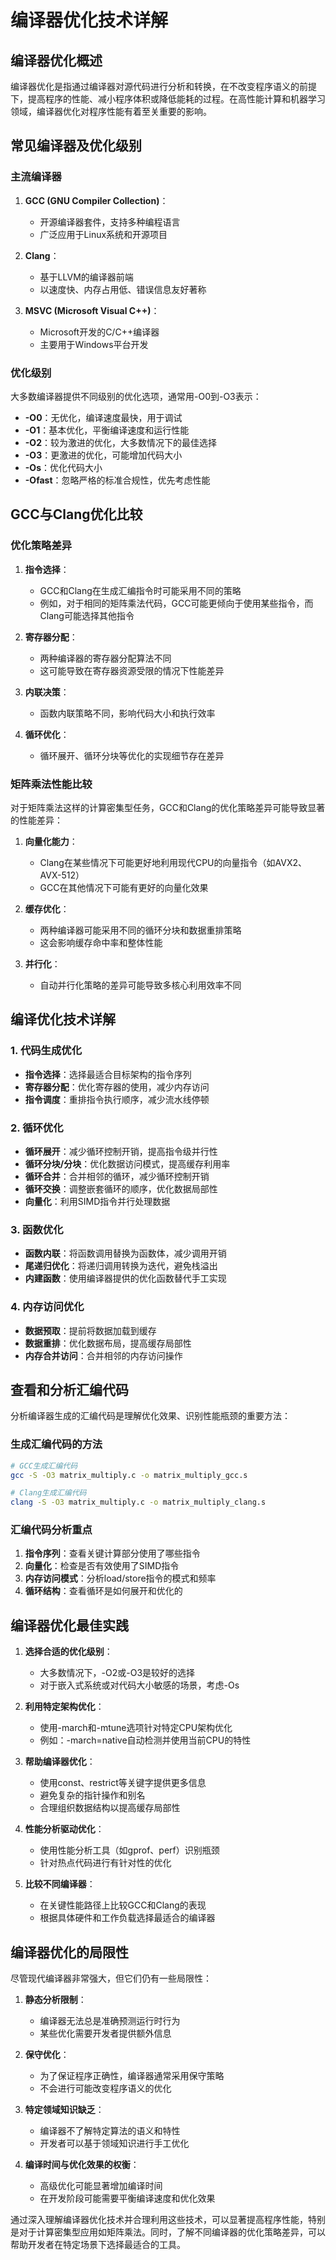 # 编译器优化技术详解

## 编译器优化概述

编译器优化是指通过编译器对源代码进行分析和转换，在不改变程序语义的前提下，提高程序的性能、减小程序体积或降低能耗的过程。在高性能计算和机器学习领域，编译器优化对程序性能有着至关重要的影响。

## 常见编译器及优化级别

### 主流编译器
1. **GCC (GNU Compiler Collection)**：
   - 开源编译器套件，支持多种编程语言
   - 广泛应用于Linux系统和开源项目

2. **Clang**：
   - 基于LLVM的编译器前端
   - 以速度快、内存占用低、错误信息友好著称

3. **MSVC (Microsoft Visual C++)**：
   - Microsoft开发的C/C++编译器
   - 主要用于Windows平台开发

### 优化级别
大多数编译器提供不同级别的优化选项，通常用-O0到-O3表示：
- **-O0**：无优化，编译速度最快，用于调试
- **-O1**：基本优化，平衡编译速度和运行性能
- **-O2**：较为激进的优化，大多数情况下的最佳选择
- **-O3**：更激进的优化，可能增加代码大小
- **-Os**：优化代码大小
- **-Ofast**：忽略严格的标准合规性，优先考虑性能

## GCC与Clang优化比较

### 优化策略差异
1. **指令选择**：
   - GCC和Clang在生成汇编指令时可能采用不同的策略
   - 例如，对于相同的矩阵乘法代码，GCC可能更倾向于使用某些指令，而Clang可能选择其他指令

2. **寄存器分配**：
   - 两种编译器的寄存器分配算法不同
   - 这可能导致在寄存器资源受限的情况下性能差异

3. **内联决策**：
   - 函数内联策略不同，影响代码大小和执行效率

4. **循环优化**：
   - 循环展开、循环分块等优化的实现细节存在差异

### 矩阵乘法性能比较
对于矩阵乘法这样的计算密集型任务，GCC和Clang的优化策略差异可能导致显著的性能差异：

1. **向量化能力**：
   - Clang在某些情况下可能更好地利用现代CPU的向量指令（如AVX2、AVX-512）
   - GCC在其他情况下可能有更好的向量化效果

2. **缓存优化**：
   - 两种编译器可能采用不同的循环分块和数据重排策略
   - 这会影响缓存命中率和整体性能

3. **并行化**：
   - 自动并行化策略的差异可能导致多核心利用效率不同

## 编译优化技术详解

### 1. 代码生成优化
- **指令选择**：选择最适合目标架构的指令序列
- **寄存器分配**：优化寄存器的使用，减少内存访问
- **指令调度**：重排指令执行顺序，减少流水线停顿

### 2. 循环优化
- **循环展开**：减少循环控制开销，提高指令级并行性
- **循环分块/分块**：优化数据访问模式，提高缓存利用率
- **循环合并**：合并相邻的循环，减少循环控制开销
- **循环交换**：调整嵌套循环的顺序，优化数据局部性
- **向量化**：利用SIMD指令并行处理数据

### 3. 函数优化
- **函数内联**：将函数调用替换为函数体，减少调用开销
- **尾递归优化**：将递归调用转换为迭代，避免栈溢出
- **内建函数**：使用编译器提供的优化函数替代手工实现

### 4. 内存访问优化
- **数据预取**：提前将数据加载到缓存
- **数据重排**：优化数据布局，提高缓存局部性
- **内存合并访问**：合并相邻的内存访问操作

## 查看和分析汇编代码

分析编译器生成的汇编代码是理解优化效果、识别性能瓶颈的重要方法：

### 生成汇编代码的方法
```bash
# GCC生成汇编代码
gcc -S -O3 matrix_multiply.c -o matrix_multiply_gcc.s

# Clang生成汇编代码
clang -S -O3 matrix_multiply.c -o matrix_multiply_clang.s
```

### 汇编代码分析重点
1. **指令序列**：查看关键计算部分使用了哪些指令
2. **向量化**：检查是否有效使用了SIMD指令
3. **内存访问模式**：分析load/store指令的模式和频率
4. **循环结构**：查看循环是如何展开和优化的

## 编译器优化最佳实践

1. **选择合适的优化级别**：
   - 大多数情况下，-O2或-O3是较好的选择
   - 对于嵌入式系统或对代码大小敏感的场景，考虑-Os

2. **利用特定架构优化**：
   - 使用-march和-mtune选项针对特定CPU架构优化
   - 例如：-march=native自动检测并使用当前CPU的特性

3. **帮助编译器优化**：
   - 使用const、restrict等关键字提供更多信息
   - 避免复杂的指针操作和别名
   - 合理组织数据结构以提高缓存局部性

4. **性能分析驱动优化**：
   - 使用性能分析工具（如gprof、perf）识别瓶颈
   - 针对热点代码进行有针对性的优化

5. **比较不同编译器**：
   - 在关键性能路径上比较GCC和Clang的表现
   - 根据具体硬件和工作负载选择最适合的编译器

## 编译器优化的局限性

尽管现代编译器非常强大，但它们仍有一些局限性：

1. **静态分析限制**：
   - 编译器无法总是准确预测运行时行为
   - 某些优化需要开发者提供额外信息

2. **保守优化**：
   - 为了保证程序正确性，编译器通常采用保守策略
   - 不会进行可能改变程序语义的优化

3. **特定领域知识缺乏**：
   - 编译器不了解特定算法的语义和特性
   - 开发者可以基于领域知识进行手工优化

4. **编译时间与优化效果的权衡**：
   - 高级优化可能显著增加编译时间
   - 在开发阶段可能需要平衡编译速度和优化效果

通过深入理解编译器优化技术并合理利用这些技术，可以显著提高程序性能，特别是对于计算密集型应用如矩阵乘法。同时，了解不同编译器的优化策略差异，可以帮助开发者在特定场景下选择最适合的工具。